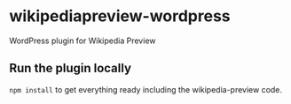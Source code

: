 # wikipediapreview-wordpress
WordPress plugin for Wikipedia Preview

## Run the plugin locally

`npm install` to get everything ready including the wikipedia-preview code.